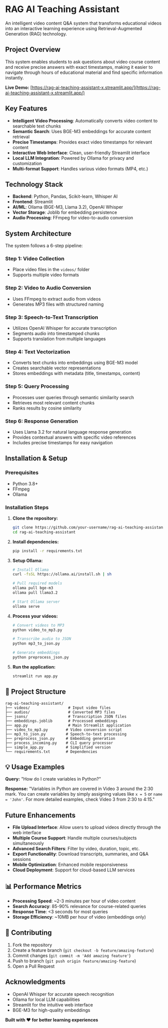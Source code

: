# RAG AI Teaching Assistant 

An intelligent video content Q&A system that transforms educational videos into an interactive learning experience using Retrieval-Augmented Generation (RAG) technology.

##  Project Overview

This system enables students to ask questions about video course content and receive precise answers with exact timestamps, making it easier to navigate through hours of educational material and find specific information instantly.

**Live Demo:** [https://rag-ai-teaching-assistant-x.streamlit.app/](https://rag-ai-teaching-assistant-x.streamlit.app/)

##  Key Features

- **Intelligent Video Processing**: Automatically converts video content to searchable text chunks
- **Semantic Search**: Uses BGE-M3 embeddings for accurate content retrieval
- **Precise Timestamps**: Provides exact video timestamps for relevant content
- **Interactive Web Interface**: Clean, user-friendly Streamlit interface
- **Local LLM Integration**: Powered by Ollama for privacy and customization
- **Multi-format Support**: Handles various video formats (MP4, etc.)

##  Technology Stack

- **Backend**: Python, Pandas, Scikit-learn, Whisper AI
- **Frontend**: Streamlit
- **AI/ML**: Ollama (BGE-M3, Llama 3.2), OpenAI Whisper
- **Vector Storage**: Joblib for embedding persistence
- **Audio Processing**: FFmpeg for video-to-audio conversion

##  System Architecture

The system follows a 6-step pipeline:

### Step 1: Video Collection
- Place video files in the `videos/` folder
- Supports multiple video formats

### Step 2: Video to Audio Conversion
- Uses FFmpeg to extract audio from videos
- Generates MP3 files with structured naming

### Step 3: Speech-to-Text Transcription
- Utilizes OpenAI Whisper for accurate transcription
- Segments audio into timestamped chunks
- Supports translation from multiple languages

### Step 4: Text Vectorization
- Converts text chunks into embeddings using BGE-M3 model
- Creates searchable vector representations
- Stores embeddings with metadata (title, timestamps, content)

### Step 5: Query Processing
- Processes user queries through semantic similarity search
- Retrieves most relevant content chunks
- Ranks results by cosine similarity

### Step 6: Response Generation
- Uses Llama 3.2 for natural language response generation
- Provides contextual answers with specific video references
- Includes precise timestamps for easy navigation

##  Installation & Setup

### Prerequisites
- Python 3.8+
- FFmpeg
- Ollama

### Installation Steps

1. **Clone the repository:**
   ```bash
   git clone https://github.com/your-username/rag-ai-teaching-assistant.git
   cd rag-ai-teaching-assistant
   ```

2. **Install dependencies:**
   ```bash
   pip install -r requirements.txt
   ```

3. **Setup Ollama:**
   ```bash
   # Install Ollama
   curl -fsSL https://ollama.ai/install.sh | sh
   
   # Pull required models
   ollama pull bge-m3
   ollama pull llama3.2
   
   # Start Ollama server
   ollama serve
   ```

4. **Process your videos:**
   ```bash
   # Convert videos to MP3
   python video_to_mp3.py
   
   # Transcribe audio to JSON
   python mp3_to_json.py
   
   # Generate embeddings
   python preprocess_json.py
   ```

5. **Run the application:**
   ```bash
   streamlit run app.py
   ```

## 📁 Project Structure

```
rag-ai-teaching-assistant/
├── videos/                 # Input video files
├── audios/                 # Converted MP3 files
├── jsons/                  # Transcription JSON files
├── embeddings.joblib       # Processed embeddings
├── app.py                  # Main Streamlit application
├── video_to_mp3.py        # Video conversion script
├── mp3_to_json.py         # Speech-to-text processing
├── preprocess_json.py     # Embedding generation
├── process_incoming.py    # CLI query processor
├── simple_app.py          # Simplified version
└── requirements.txt       # Dependencies
```

## 💡 Usage Examples

**Query:** "How do I create variables in Python?"

**Response:** "Variables in Python are covered in Video 3 around the 2:30 mark. You can create variables by simply assigning values like `x = 5` or `name = 'John'`. For more detailed examples, check Video 3 from 2:30 to 4:15."

##  Future Enhancements

- **File Upload Interface**: Allow users to upload videos directly through the web interface
- **Multiple Course Support**: Handle multiple courses/subjects simultaneously
- **Advanced Search Filters**: Filter by video, duration, topic, etc.
- **Export Functionality**: Download transcripts, summaries, and Q&A sessions
- **Mobile Optimization**: Enhanced mobile responsiveness
- **Cloud Deployment**: Support for cloud-based LLM services

## 📊 Performance Metrics

- **Processing Speed**: ~2-3 minutes per hour of video content
- **Search Accuracy**: 85-90% relevance for course-related queries
- **Response Time**: <3 seconds for most queries
- **Storage Efficiency**: ~10MB per hour of video (embeddings only)

## 🤝 Contributing

1. Fork the repository
2. Create a feature branch (`git checkout -b feature/amazing-feature`)
3. Commit changes (`git commit -m 'Add amazing feature'`)
4. Push to branch (`git push origin feature/amazing-feature`)
5. Open a Pull Request


##  Acknowledgments

- OpenAI Whisper for accurate speech recognition
- Ollama for local LLM capabilities
- Streamlit for the intuitive web interface
- BGE-M3 for high-quality embeddings



**Built with ❤️ for better learning experiences**